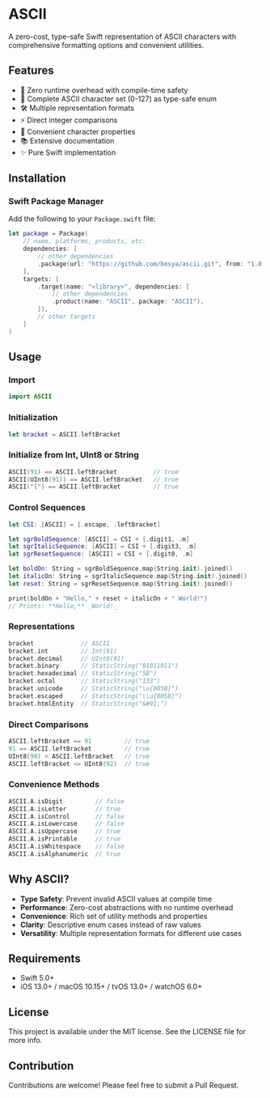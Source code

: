 # ASCII

A zero-cost, type-safe Swift representation of ASCII characters with comprehensive formatting options and convenient utilities.

## Features

- 🚀 Zero runtime overhead with compile-time safety
- 💪 Complete ASCII character set (0-127) as type-safe enum
- 🛠 Multiple representation formats
- ⚡️ Direct integer comparisons
- 🧰 Convenient character properties
- 📚 Extensive documentation
- ✨ Pure Swift implementation

## Installation

### Swift Package Manager

Add the following to your `Package.swift` file:

```swift
let package = Package(
    // name, platforms, products, etc.
    dependencies: [
        // other dependencies
        .package(url: "https://github.com/besya/ascii.git", from: "1.0.1"),
    ],
    targets: [
        .target(name: "<library>", dependencies: [
            // other dependencies
            .product(name: "ASCII", package: "ASCII"),
        ]),
        // other targets
    ]
)
```

## Usage

### Import
```swift
import ASCII
```

### Initialization

```swift
let bracket = ASCII.leftBracket
```

### Initialize from Int, UInt8 or String

```swift
ASCII(91) == ASCII.leftBracket          // true
ASCII(UInt8(91)) == ASCII.leftBracket   // true
ASCII("[") == ASCII.leftBracket         // true
```

### Control Sequences

```swift
let CSI: [ASCII] = [.escape, .leftBracket]

let sgrBoldSequence: [ASCII] = CSI + [.digit1, .m]
let sgrItalicSequence: [ASCII] = CSI + [.digit3, .m]
let sgrResetSequence: [ASCII] = CSI + [.digit0, .m]

let boldOn: String = sgrBoldSequence.map(String.init).joined()
let italicOn: String = sgrItalicSequence.map(String.init).joined()
let reset: String = sgrResetSequence.map(String.init).joined()

print(boldOn + "Hello," + reset + italicOn + " World!")
// Prints: **Hello,** _World!_
```

### Representations

```swift
bracket             // ASCII
bracket.int         // Int(91)
bracket.decimal     // UInt8(91)
bracket.binary      // StaticString("01011011")
bracket.hexadecimal // StaticString("5B")
bracket.octal       // StaticString("133")
bracket.unicode     // StaticString("\u{005B}")
bracket.escaped     // StaticString("\\u{005B}")
bracket.htmlEntity  // StaticString("&#91;")
```

### Direct Comparisons

```swift
ASCII.leftBracket == 91         // true
91 == ASCII.leftBracket         // true
UInt8(90) < ASCII.leftBracket   // true
ASCII.leftBracket <= UInt8(92)  // true
```

### Convenience Methods

```swift
ASCII.A.isDigit         // false
ASCII.A.isLetter        // true
ASCII.A.isControl       // false
ASCII.A.isLowercase     // false
ASCII.A.isUppercase     // true
ASCII.A.isPrintable     // true
ASCII.A.isWhitespace    // false
ASCII.A.isAlphanumeric  // true
```

## Why ASCII?

- **Type Safety**: Prevent invalid ASCII values at compile time
- **Performance**: Zero-cost abstractions with no runtime overhead
- **Convenience**: Rich set of utility methods and properties
- **Clarity**: Descriptive enum cases instead of raw values
- **Versatility**: Multiple representation formats for different use cases

## Requirements

- Swift 5.0+
- iOS 13.0+ / macOS 10.15+ / tvOS 13.0+ / watchOS 6.0+

## License

This project is available under the MIT license. See the LICENSE file for more info.

## Contribution

Contributions are welcome! Please feel free to submit a Pull Request.

